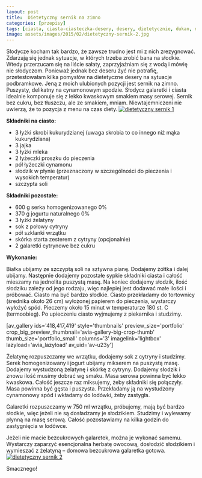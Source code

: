 ```yaml
---
layout: post
title:  Dietetyczny sernik na zimno
categories: [przepisy]
tags: [ciasta, ciasta-ciasteczka-desery, desery, dietetycznie, dukan, na-slodko, sernik]
image: assets/images/2015/02/dietetyczny-sernik-2.jpg
---
```

Słodycze kocham tak bardzo, że zawsze trudno jest mi z nich zrezygnować. Zdarzają się jednak sytuacje, w których trzeba zrobić bana na słodkie. Wtedy przerzucam się na liście sałaty, zaprzyjaźniam się z wodą i mówię nie słodyczom. Ponieważ jednak bez deseru żyć nie potrafię, przetestowałam kilka pomysłów na dietetyczne desery na sytuacje podbramkowe. Jeną z moich ulubionych pozycji jest sernik na zimno. Puszysty, delikatny na cynamonowym spodzie. Słodycz galaretki i ciasta idealnie komponuje się z lekko kwaskowym smakiem masy serowej. Sernik bez cukru, bez tłuszczu, ale ze smakiem, mniam. Niewtajemniczeni nie uwierzą, że to pozycja z menu na czas diety.
[![dietetyczny sernik 1](http://kobieta-ze-smakiem.pl/wp-content/uploads/2015/02/dietetyczny-sernik-1-222x300.jpg)](http://kobieta-ze-smakiem.pl/wp-content/uploads/2015/02/dietetyczny-sernik-1.jpg)



**Składniki na ciasto:**
* 3 łyżki skrobi kukurydzianej (uwaga skrobia to co innego niż mąka kukurydziana)
* 3 jajka
* 3 łyżki mleka
* 2 łyżeczki proszku do pieczenia
* pół łyżeczki cynamonu
* słodzik w płynie (przeznaczony w szczególności do pieczenia i wysokich temperatur)
* szczypta soli


**Składniki pozostałe:**
* 600 g serka homogenizowanego 0%
* 370 g jogurtu naturalnego 0%
* 3 łyżki żelatyny
* sok z połowy cytryny
* pół szklanki wrzątku
* skórka starta zesterem z cytryny (opcjonalnie)
* 2 galaretki cytrynowe bez cukru


**Wykonanie:**

Białka ubijamy ze szczyptą soli na sztywna pianę. Dodajemy żółtka i dalej ubijamy. Następnie dodajemy pozostałe sypkie składniki ciasta i całość mieszamy na jednolita puszystą masę. Na koniec dodajemy słodzik, ilość słodziku zależy od jego rodzaju, więc najlepiej jest dodawać małe ilości i próbować. Ciasto ma być bardzo słodkie. Ciasto przekładamy do tortownicy (średnika około 26 cm) wyłożonej papierem do pieczenia, wystarczy wyłożyć spód. Pieczemy około 15 minut w temperaturze 180 st. C (termoobieg). Po upieczeniu ciasto wyjmujemy z piekarnika i studzimy.

[av\_gallery ids='418,417,419' style='thumbnails' preview\_size='portfolio' crop\_big\_preview\_thumbnail='avia-gallery-big-crop-thumb' thumb\_size='portfolio\_small' columns='3' imagelink='lightbox' lazyload='avia\_lazyload' av\_uid='av-u23y']

Żelatynę rozpuszczamy we wrzątku, dodajemy sok z cytryny i studzimy. Serek homogenizowany i jogurt ubijamy mikserem na puszystą masę. Dodajemy wystudzoną żelatynę i skórkę z cytryny. Dodajemy słodzik i znowu ilość musimy dobrać wg smaku. Masa serowa powinna być lekko kwaskowa. Całość jeszcze raz miksujemy, żeby składniki się połączyły. Masa powinna być gęsta i puszysta. Przekładamy ją na wystudzony cynamonowy spód i wkładamy do lodówki, żeby zastygła.

Galaretki rozpuszczamy w 750 ml wrzątku, próbujemy, mają być bardzo słodkie, więc jeżeli nie są dosładzamy je słodzikiem. Studzimy i wylewamy płynną na masę serową. Całość pozostawiamy na kilka godzin do zastygnięcia w lodówce.

Jeżeli nie macie bezcukrowych galaretek, można je wykonać samemu. Wystarczy zaparzyć esencjonalna herbatę owocową, dosłodzić słodzikiem i wymieszać z żelatyną – domowa bezcukrowa galaretka gotowa.
[![dietetyczny sernik 2](http://kobieta-ze-smakiem.pl/wp-content/uploads/2015/02/dietetyczny-sernik-2-300x222.jpg)](http://kobieta-ze-smakiem.pl/wp-content/uploads/2015/02/dietetyczny-sernik-2.jpg)


Smacznego!
    
